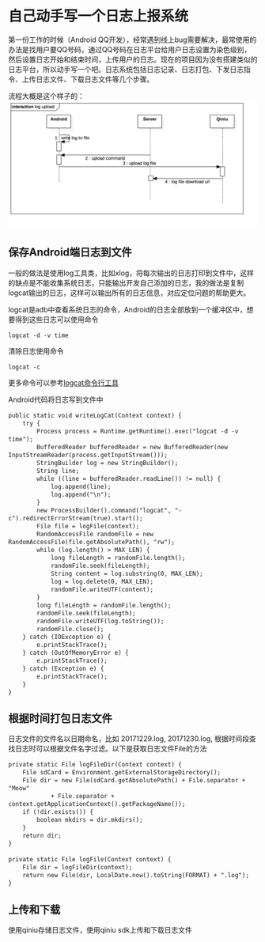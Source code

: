 # 自己动手写一个日志上报系统

第一份工作的时候（Android QQ开发），经常遇到线上bug需要解决，最常使用的办法是找用户要QQ号码，通过QQ号码在日志平台给用户日志设置为染色级别，然后设置日志开始和结束时间，上传用户的日志。现在的项目因为没有搭建类似的日志平台，所以动手写一个吧。日志系统包括日志记录、日志打包、下发日志指令、上传日志文件、下载日志文件等几个步骤。

流程大概是这个样子的： ![流程图](images/log-upload.png)

## 保存Android端日志到文件

一般的做法是使用log工具类，比如xlog，将每次输出的日志打印到文件中，这样的缺点是不能收集系统日志，只能输出开发自己添加的日志，我的做法是复制logcat输出的日志，这样可以输出所有的日志信息，对应定位问题的帮助更大。

logcat是adb中查看系统日志的命令，Android的日志全部放到一个缓冲区中，想要得到这些日志可以使用命令

```
logcat -d -v time
```

清除日志使用命令

```
logcat -c
```

更多命令可以参考[logcat命令行工具](https://developer.android.com/studio/command-line/logcat.html)

Android代码将日志写到文件中

```
public static void writeLogCat(Context context) {
    try {
        Process process = Runtime.getRuntime().exec("logcat -d -v time");
        BufferedReader bufferedReader = new BufferedReader(new InputStreamReader(process.getInputStream()));
        StringBuilder log = new StringBuilder();
        String line;
        while ((line = bufferedReader.readLine()) != null) {
            log.append(line);
            log.append("\n");
        }
        new ProcessBuilder().command("logcat", "-c").redirectErrorStream(true).start();
        File file = logFile(context);
        RandomAccessFile randomFile = new RandomAccessFile(file.getAbsolutePath(), "rw");
        while (log.length() > MAX_LEN) {
            long fileLength = randomFile.length();
            randomFile.seek(fileLength);
            String content = log.substring(0, MAX_LEN);
            log = log.delete(0, MAX_LEN);
            randomFile.writeUTF(content);
        }
        long fileLength = randomFile.length();
        randomFile.seek(fileLength);
        randomFile.writeUTF(log.toString());
        randomFile.close();
    } catch (IOException e) {
        e.printStackTrace();
    } catch (OutOfMemoryError e) {
        e.printStackTrace();
    } catch (Exception e) {
        e.printStackTrace();
    }
}
```

## 根据时间打包日志文件

日志文件的文件名以日期命名，比如 20171229.log, 20171230.log, 根据时间段查找日志时可以根据文件名字过滤。以下是获取日志文件File的方法

```
private static File logFileDir(Context context) {
    File sdCard = Environment.getExternalStorageDirectory();
    File dir = new File(sdCard.getAbsolutePath() + File.separator + "Meow"
            + File.separator + context.getApplicationContext().getPackageName());
    if (!dir.exists()) {
        boolean mkdirs = dir.mkdirs();
    }
    return dir;
}

private static File logFile(Context context) {
    File dir = logFileDir(context);
    return new File(dir, LocalDate.now().toString(FORMAT) + ".log");
}
```

## 上传和下载

使用qiniu存储日志文件，使用qiniu sdk上传和下载日志文件
